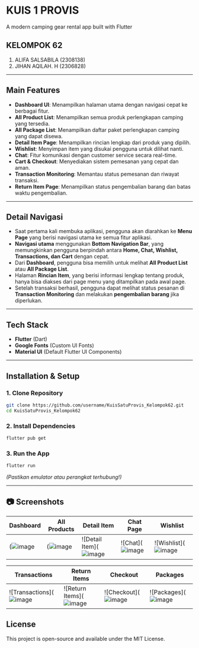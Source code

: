 # KUIS 1 PROVIS

A modern camping gear rental app built with Flutter

## KELOMPOK 62
1. ALIFA SALSABILA (2308138)
2. JIHAN AQILAH. H (2306828)
   
---

## Main Features  
- **Dashboard UI**: Menampilkan halaman utama dengan navigasi cepat ke berbagai fitur.  
- **All Product List**: Menampilkan semua produk perlengkapan camping yang tersedia.  
- **All Package List**: Menampilkan daftar paket perlengkapan camping yang dapat disewa.  
- **Detail Item Page**: Menampilkan rincian lengkap dari produk yang dipilih.  
- **Wishlist**: Menyimpan item yang disukai pengguna untuk dilihat nanti.  
- **Chat**: Fitur komunikasi dengan customer service secara real-time.  
- **Cart & Checkout**: Menyediakan sistem pemesanan yang cepat dan aman.  
- **Transaction Monitoring**: Memantau status pemesanan dan riwayat transaksi.  
- **Return Item Page**: Menampilkan status pengembalian barang dan batas waktu pengembalian.  

---

## Detail Navigasi  
- Saat pertama kali membuka aplikasi, pengguna akan diarahkan ke **Menu Page** yang berisi navigasi utama ke semua fitur aplikasi.  
- **Navigasi utama** menggunakan **Bottom Navigation Bar**, yang memungkinkan pengguna berpindah antara **Home, Chat, Wishlist, Transactions, dan Cart** dengan cepat.  
- Dari **Dashboard**, pengguna bisa memilih untuk melihat **All Product List** atau **All Package List**.  
- Halaman **Rincian Item**, yang berisi informasi lengkap tentang produk, hanya bisa diakses dari page menu yang ditampilkan pada awal page.  
- Setelah transaksi berhasil, pengguna dapat melihat status pesanan di **Transaction Monitoring** dan melakukan **pengembalian barang** jika diperlukan.  

---

## Tech Stack  
- **Flutter** (Dart)  
- **Google Fonts** (Custom UI Fonts)  
- **Material UI** (Default Flutter UI Components)  

---

## Installation & Setup  
### 1. Clone Repository  
```bash
git clone https://github.com/username/KuisSatuProvis_Kelompok62.git
cd KuisSatuProvis_Kelompok62
```
### 2. Install Dependencies  
```bash
flutter pub get
```
### 3. Run the App  
```bash
flutter run
```
*(Pastikan emulator atau perangkat terhubung!)*  

---

## 📷 Screenshots  
| Dashboard | All Products | Detail Item | Chat Page | Wishlist |  
|-----------|------------|-------------|-----------|----------|  
|(![image](https://github.com/user-attachments/assets/e5f7d478-424b-4a9e-bdc1-dda78102e17f) | (![image](https://github.com/user-attachments/assets/4253fed9-e03f-444c-af00-f0b3f5143120) | ![Detail Item](![image](https://github.com/user-attachments/assets/05a412ce-7228-429d-84c2-27a04d87e8c4) | ![Chat](![image](https://github.com/user-attachments/assets/7015d3b5-a98e-44ca-9826-cd29a5a9da22) | ![Wishlist](![image](https://github.com/user-attachments/assets/3bac20ba-a85b-4d0f-ac4c-b454285ad9c4) |  

| Transactions | Return Items | Checkout | Packages |  
|-------------|-------------|----------|---------|  
| ![Transactions](![image](https://github.com/user-attachments/assets/b0bf6e34-bfc3-484c-8454-b987f9505115) | ![Return Items](![image](https://github.com/user-attachments/assets/f84dd3d2-80be-4fed-82e3-c89278f50266) | ![Checkout](![image](https://github.com/user-attachments/assets/eaec2f1c-3162-4f0d-8c6e-623924c704aa) | ![Packages](![image](https://github.com/user-attachments/assets/a33dc20c-44c6-41e6-89a5-8cb4aef480b7) |  

## License
This project is open-source and available under the MIT License.


